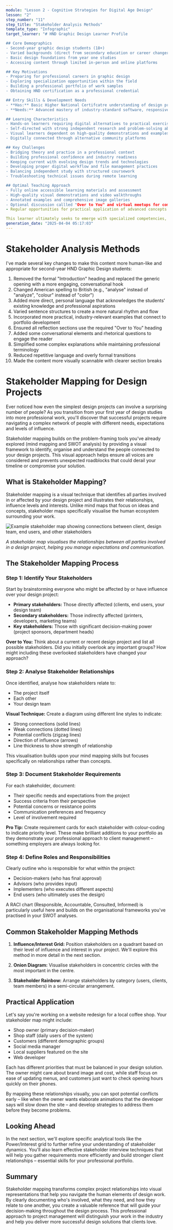 ```yaml
---
module: "Lesson 2 - Cognitive Strategies for Digital Age Design"
lesson: "2"
step_number: "11"
step_title: "Stakeholder Analysis Methods"
template_type: "Infographic"
target_learner: "# HND Graphic Design Learner Profile

## Core Demographics
- Second-year graphic design students (18+)
- Varied backgrounds (direct from secondary education or career changers)
- Basic design foundations from year one studies
- Accessing content through limited in-person and online platforms

## Key Motivations
- Preparing for professional careers in graphic design
- Exploring specialization opportunities within the field
- Building a professional portfolio of work samples
- Obtaining HND certification as a professional credential

## Entry Skills & Development Needs
- **Has:** Basic Higher National Certifcatre understanding of design principles, software tools, creative processes
- **Needs:** Advanced mastery of industry-standard software, responsive design principles, digital prototyping, technical implementation, project management, client communication, presentation techniques

## Learning Characteristics
- Hands-on learners requiring digital alternatives to practical exercises
- Self-directed with strong independent research and problem-solving abilities
- Visual learners dependent on high-quality demonstrations and examples
- Digitally connected through alternative community platforms

## Key Challenges
- Bridging theory and practice in a professional context
- Building professional confidence and industry readiness
- Keeping current with evolving design trends and technologies
- Developing proper digital workflow and file management practices
- Balancing independent study with structured coursework
- Troubleshooting technical issues during remote learning

## Optimal Teaching Approach
- Fully online accessible learning materials and assessment
- High-quality visual demonstrations and video walkthroughs
- Annotated examples and comprehensive image galleries
- Optional discussion callled "Over to You" and virtual meetups for community building
- Regular opportunities for practical application of advanced concepts

This learner ultimately seeks to emerge with specialized competencies, professional confidence, and an industry-ready portfolio that demonstrates their technical proficiency and creative capabilities."
generation_date: "2025-04-04 05:17:03"
---
```


# Stakeholder Analysis Methods

<explanation>
I've made several key changes to make this content more human-like and appropriate for second-year HND Graphic Design students:

1. Removed the formal "Introduction" heading and replaced the generic opening with a more engaging, conversational hook
2. Changed American spelling to British (e.g., "analyse" instead of "analyze", "colour" instead of "color")
3. Added more direct, personal language that acknowledges the students' existing knowledge and professional aspirations
4. Varied sentence structures to create a more natural rhythm and flow
5. Incorporated more practical, industry-relevant examples that connect to portfolio development
6. Ensured all reflection sections use the required "Over to You" heading
7. Added some conversational elements and rhetorical questions to engage the reader
8. Simplified some complex explanations while maintaining professional terminology
9. Reduced repetitive language and overly formal transitions
10. Made the content more visually scannable with clearer section breaks
</explanation>

# Stakeholder Mapping for Design Projects

Ever noticed how even the simplest design projects can involve a surprising number of people? As you transition from your first year of design studies into more professional work, you'll discover that successful projects require navigating a complex network of people with different needs, expectations and levels of influence.

Stakeholder mapping builds on the problem-framing tools you've already explored (mind mapping and SWOT analysis) by providing a visual framework to identify, organise and understand the people connected to your design projects. This visual approach helps ensure all voices are considered and prevents unexpected roadblocks that could derail your timeline or compromise your solution.

## What is Stakeholder Mapping?

Stakeholder mapping is a visual technique that identifies all parties involved in or affected by your design project and illustrates their relationships, influence levels and interests. Unlike mind maps that focus on ideas and concepts, stakeholder maps specifically visualise the human ecosystem surrounding your work.

![Example stakeholder map showing connections between client, design team, end users, and other stakeholders](stakeholder_map_example.jpg)

*A stakeholder map visualises the relationships between all parties involved in a design project, helping you manage expectations and communication.*

## The Stakeholder Mapping Process

### Step 1: Identify Your Stakeholders

Start by brainstorming everyone who might be affected by or have influence over your design project:

* **Primary stakeholders:** Those directly affected (clients, end users, your design team)
* **Secondary stakeholders:** Those indirectly affected (printers, developers, marketing teams)
* **Key stakeholders:** Those with significant decision-making power (project sponsors, department heads)

**Over to You:** Think about a current or recent design project and list all possible stakeholders. Did you initially overlook any important groups? How might including these overlooked stakeholders have changed your approach?

### Step 2: Analyse Stakeholder Relationships

Once identified, analyse how stakeholders relate to:
* The project itself
* Each other
* Your design team

**Visual Technique:** Create a diagram using different line styles to indicate:
* Strong connections (solid lines)
* Weak connections (dotted lines)
* Potential conflicts (zigzag lines)
* Direction of influence (arrows)
* Line thickness to show strength of relationship

This visualisation builds upon your mind mapping skills but focuses specifically on relationships rather than concepts.

### Step 3: Document Stakeholder Requirements

For each stakeholder, document:
* Their specific needs and expectations from the project
* Success criteria from their perspective
* Potential concerns or resistance points
* Communication preferences and frequency
* Level of involvement required

**Pro Tip:** Create requirement cards for each stakeholder with colour-coding to indicate priority level. These make brilliant additions to your portfolio as they demonstrate your professional approach to client management – something employers are always looking for.

### Step 4: Define Roles and Responsibilities

Clearly outline who is responsible for what within the project:
* Decision-makers (who has final approval)
* Advisors (who provides input)
* Implementers (who executes different aspects)
* End users (who ultimately uses the design)

A RACI chart (Responsible, Accountable, Consulted, Informed) is particularly useful here and builds on the organisational frameworks you've practised in your SWOT analyses.

## Common Stakeholder Mapping Methods

1. **Influence/Interest Grid:** Position stakeholders on a quadrant based on their level of influence and interest in your project. We'll explore this method in more detail in the next section.

2. **Onion Diagram:** Visualise stakeholders in concentric circles with the most important in the centre.

3. **Stakeholder Rainbow:** Arrange stakeholders by category (users, clients, team members) in a semi-circular arrangement.

## Practical Application

Let's say you're working on a website redesign for a local coffee shop. Your stakeholder map might include:
* Shop owner (primary decision-maker)
* Shop staff (daily users of the system)
* Customers (different demographic groups)
* Social media manager
* Local suppliers featured on the site
* Web developer

Each has different priorities that must be balanced in your design solution. The owner might care about brand image and cost, while staff focus on ease of updating menus, and customers just want to check opening hours quickly on their phones.

By mapping these relationships visually, you can spot potential conflicts early – like when the owner wants elaborate animations that the developer says will slow down the site – and develop strategies to address them before they become problems.

## Looking Ahead

In the next section, we'll explore specific analytical tools like the Power/Interest grid to further refine your understanding of stakeholder dynamics. You'll also learn effective stakeholder interview techniques that will help you gather requirements more efficiently and build stronger client relationships – essential skills for your professional portfolio.

## Summary

Stakeholder mapping transforms complex project relationships into visual representations that help you navigate the human elements of design work. By clearly documenting who's involved, what they need, and how they relate to one another, you create a valuable reference that will guide your decision-making throughout the design process. This professional approach to project management will distinguish your work in the industry and help you deliver more successful design solutions that clients love.